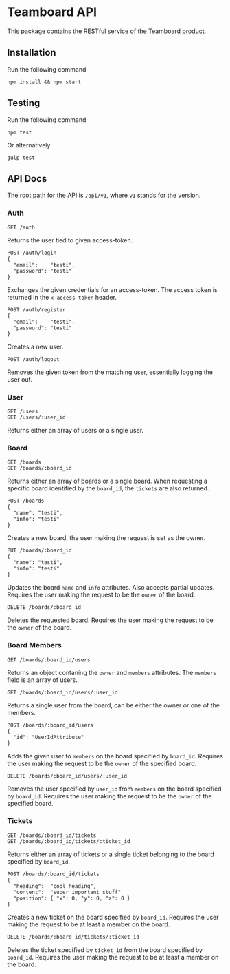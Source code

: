 # Teamboard API

This package contains the RESTful service of the Teamboard product.

## Installation

Run the following command
```
npm install && npm start
```

## Testing

Run the following command
```
npm test
```
Or alternatively
```
gulp test
```

## API Docs

The root path for the API is `/api/v1`, where `v1` stands for the version.

### Auth

```
GET /auth
```
Returns the user tied to given access-token.

```
POST /auth/login
{
  "email":    "testi",
  "password": "testi"
}
```
Exchanges the given credentials for an access-token. The access token is
returned in the `x-access-token` header.

```
POST /auth/register
{
  "email":    "testi",
  "password": "testi"
}
```
Creates a new user.

```
POST /auth/logout
```
Removes the given token from the matching user, essentially logging the user
out.


### User

```
GET /users
GET /users/:user_id
```
Returns either an array of users or a single user.


### Board

```
GET /boards
GET /boards/:board_id
```
Returns either an array of boards or a single board. When requesting a specific
board identified by the `board_id`, the `tickets` are also returned.

```
POST /boards
{
  "name": "testi",
  "info": "testi"
}
```
Creates a new board, the user making the request is set as the owner.

```
PUT /boards/:board_id
{
  "name": "testi",
  "info": "testi"
}
```
Updates the board `name` and `info` attributes. Also accepts partial updates.
Requires the user making the request to be the `owner` of the board.

```
DELETE /boards/:board_id
```
Deletes the requested board. Requires the user making the request to be the
`owner` of the board.


### Board Members

```
GET /boards/:board_id/users
```
Returns an object contaning the `owner` and `members` attributes. The `members`
field is an array of users.

```
GET /boards/:board_id/users/:user_id
```
Returns a single user from the board, can be either the owner or one of the
members.

```
POST /boards/:board_id/users
{
  "id": "UserIdAttribute"
}
```
Adds the given user to `members` on the board specified by `board_id`. Requires
the user making the request to be the `owner` of the specified board.

```
DELETE /boards/:board_id/users/:user_id
```
Removes the user specified by `user_id` from `members` on the board specified by
`board_id`. Requires the user making the request to be the `owner` of the
specified board.


### Tickets

```
GET /boards/:board_id/tickets
GET /boards/:board_id/tickets/:ticket_id
```
Returns either an array of tickets or a single ticket belonging to the board
specified by `board_id`.

```
POST /boards/:board_id/tickets
{
  "heading":  "cool heading",
  "content":  "super important stuff"
  "position": { "x": 0, "y": 0, "z": 0 }
}
```
Creates a new ticket on the board specified by `board_id`. Requires the user
making the request to be at least a member on the board.

```
DELETE /boards/:board_id/tickets/:ticket_id
```
Deletes the ticket specified by `ticket_id` from the board specified by
`board_id`. Requires the user making the request to be at least a member on the
board.
